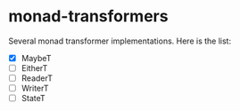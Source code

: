 # monad-transformers
Several monad transformer implementations. Here is the list:

- [x] MaybeT
- [ ] EitherT
- [ ] ReaderT
- [ ] WriterT
- [ ] StateT
